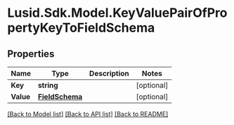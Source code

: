 # Lusid.Sdk.Model.KeyValuePairOfPropertyKeyToFieldSchema
## Properties

Name | Type | Description | Notes
------------ | ------------- | ------------- | -------------
**Key** | **string** |  | [optional] 
**Value** | [**FieldSchema**](FieldSchema.md) |  | [optional] 

[[Back to Model list]](../README.md#documentation-for-models) [[Back to API list]](../README.md#documentation-for-api-endpoints) [[Back to README]](../README.md)


